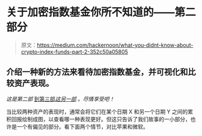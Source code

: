 # 关于加密指数基金你所不知道的——第二部分

> 原文：<https://medium.com/hackernoon/what-you-didnt-know-about-crypto-index-funds-part-2-352c50a05805>

## 介绍一种新的方法来看待加密指数基金，并可视化和比较资产表现。

*这是第二部* [到第三部*这另一部*](/@xoelop/what-you-didnt-know-about-crypto-hedge-funds-part-1-209b9d9215a7) *。尽情享受吧！*

当比较两种资产的表现时，通常会将它们在某个日期 X 和另一个日期 Y 之间的累积回报绘制成图，以查看哪一种表现更好。但这只告诉了我们故事的一小部分，也许是一个有偏见的部分。看下面两个情节，对比苹果和微软。